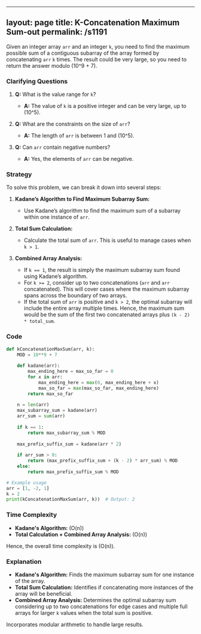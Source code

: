 
---
layout: page
title:  K-Concatenation Maximum Sum-out
permalink: /s1191
---
Given an integer array `arr` and an integer `k`, you need to find the maximum possible sum of a contiguous subarray of the array formed by concatenating `arr` `k` times. The result could be very large, so you need to return the answer modulo \(10^9 + 7\).

### Clarifying Questions
1. **Q:** What is the value range for `k`? 
   - **A:** The value of `k` is a positive integer and can be very large, up to \(10^5\).
   
2. **Q:** What are the constraints on the size of `arr`?
   - **A:** The length of `arr` is between 1 and \(10^5\).

3. **Q:** Can `arr` contain negative numbers?
   - **A:** Yes, the elements of `arr` can be negative.

### Strategy
To solve this problem, we can break it down into several steps:

1. **Kadane’s Algorithm to Find Maximum Subarray Sum:**
   - Use Kadane’s algorithm to find the maximum sum of a subarray within one instance of `arr`. 
   
2. **Total Sum Calculation:**
   - Calculate the total sum of `arr`. This is useful to manage cases when `k > 1`.

3. **Combined Array Analysis:**
   - If `k == 1`, the result is simply the maximum subarray sum found using Kadane’s algorithm.
   - For `k >= 2`, consider up to two concatenations (`arr` and `arr` concatenated). This will cover cases where the maximum subarray spans across the boundary of two arrays. 
   - If the total sum of `arr` is positive and `k > 2`, the optimal subarray will include the entire array multiple times. Hence, the maximum sum would be the sum of the first two concatenated arrays plus `(k - 2) * total_sum`.

### Code
```python
def kConcatenationMaxSum(arr, k):
    MOD = 10**9 + 7
    
    def kadane(arr):
        max_ending_here = max_so_far = 0
        for x in arr:
            max_ending_here = max(0, max_ending_here + x)
            max_so_far = max(max_so_far, max_ending_here)
        return max_so_far
    
    n = len(arr)
    max_subarray_sum = kadane(arr)
    arr_sum = sum(arr)
    
    if k == 1:
        return max_subarray_sum % MOD
    
    max_prefix_suffix_sum = kadane(arr * 2)
    
    if arr_sum > 0:
        return (max_prefix_suffix_sum + (k - 2) * arr_sum) % MOD
    else:
        return max_prefix_suffix_sum % MOD

# Example usage
arr = [1, -2, 1]
k = 2
print(kConcatenationMaxSum(arr, k))  # Output: 2
```

### Time Complexity
- **Kadane's Algorithm:** \(O(n)\)
- **Total Calculation + Combined Array Analysis:** \(O(n)\)

Hence, the overall time complexity is \(O(n)\).

### Explanation
- **Kadane's Algorithm:** Finds the maximum subarray sum for one instance of the array.
- **Total Sum Calculation:** Identifies if concatenating more instances of the array will be beneficial.
- **Combined Array Analysis:** Determines the optimal subarray sum considering up to two concatenations for edge cases and multiple full arrays for larger `k` values when the total sum is positive.

Incorporates modular arithmetic to handle large results.